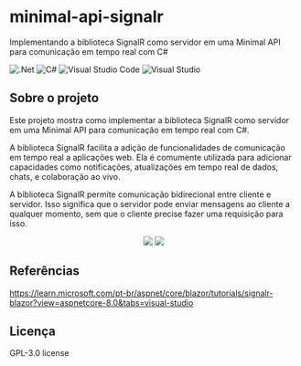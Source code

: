 # minimal-api-signalr
Implementando a biblioteca SignalR como servidor em uma Minimal API para comunicação em tempo real com C#

![.Net](https://img.shields.io/badge/.NET-5C2D91?style=for-the-badge&logo=.net&logoColor=white)
![C#](https://img.shields.io/badge/c%23-%23239120.svg?style=for-the-badge&logo=c-sharp&logoColor=white)
![Visual Studio Code](https://img.shields.io/badge/Visual%20Studio%20Code-0078d7.svg?style=for-the-badge&logo=visual-studio-code&logoColor=white)
![Visual Studio](https://img.shields.io/badge/Visual%20Studio-5C2D91.svg?style=for-the-badge&logo=visual-studio&logoColor=white)

## Sobre o projeto
Este projeto mostra como implementar a biblioteca SignalR como servidor em uma Minimal API para comunicação em tempo real com C#.

A biblioteca SignalR facilita a adição de funcionalidades de comunicação em tempo real a aplicações web. Ela é comumente utilizada para adicionar capacidades como notificações, atualizações em tempo real de dados, chats, e colaboração ao vivo.

A biblioteca SignalR permite comunicação bidirecional entre cliente e servidor. Isso significa que o servidor pode enviar mensagens ao cliente a qualquer momento, sem que o cliente precise fazer uma requisição para isso.

<div align="center">
    <img src="https://github.com/jfs-dev/minimal-api-signalr/assets/54154628/6796d60f-8a4a-4eff-9413-9eae43ed8d4d"</img>
    <img src="https://github.com/jfs-dev/minimal-api-signalr/assets/54154628/b85ab45e-94a6-4df7-afbc-e08f8bbfdbd3"</img>
</div>

## Referências
https://learn.microsoft.com/pt-br/aspnet/core/blazor/tutorials/signalr-blazor?view=aspnetcore-8.0&tabs=visual-studio

## Licença
GPL-3.0 license
